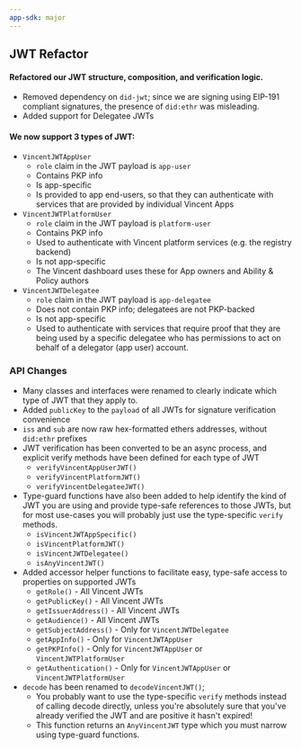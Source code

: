 ```yaml
---
app-sdk: major
---
```


## JWT Refactor

#### Refactored our JWT structure, composition, and verification logic.

- Removed dependency on `did-jwt`; since we are signing using EIP-191 compliant signatures, the presence of `did:ethr` was misleading.
- Added support for Delegatee JWTs

#### We now support 3 types of JWT:

- `VincentJWTAppUser`
  - `role` claim in the JWT payload is `app-user`
  - Contains PKP info
  - Is app-specific
  - Is provided to app end-users, so that they can authenticate with services that are provided by individual Vincent Apps
- `VincentJWTPlatformUser`
  - `role` claim in the JWT payload is `platform-user`
  - Contains PKP info
  - Used to authenticate with Vincent platform services (e.g. the registry backend)
  - Is not app-specific
  - The Vincent dashboard uses these for App owners and Ability & Policy authors
- `VincentJWTDelegatee`
  - `role` claim in the JWT payload is `app-delegatee`
  - Does not contain PKP info; delegatees are not PKP-backed
  - Is not app-specific
  - Used to authenticate with services that require proof that they are being used by a specific delegatee who has permissions to act on behalf of a delegator (app user) account.

### API Changes

- Many classes and interfaces were renamed to clearly indicate which type of JWT that they apply to.
- Added `publicKey` to the `payload` of all JWTs for signature verification convenience
- `iss` and `sub` are now raw hex-formatted ethers addresses, without `did:ethr` prefixes
- JWT verification has been converted to be an async process, and explicit verify methods have been defined for each type of JWT
  - `verifyVincentAppUserJWT()`
  - `verifyVincentPlatformJWT()`
  - `verifyVincentDelegateeJWT()`
- Type-guard functions have also been added to help identify the kind of JWT you are using and provide type-safe references to those JWTs, but for most use-cases you will probably just use the type-specific `verify` methods.
  - `isVincentJWTAppSpecific()`
  - `isVincentPlatformJWT()`
  - `isVincentJWTDelegatee()`
  - `isAnyVincentJWT()`
- Added accessor helper functions to facilitate easy, type-safe access to properties on supported JWTs
  - `getRole()` - All Vincent JWTs
  - `getPublicKey()` - All Vincent JWTs
  - `getIssuerAddress()` - All Vincent JWTs
  - `getAudience()` - All Vincent JWTs
  - `getSubjectAddress()` - Only for `VincentJWTDelegatee`
  - `getAppInfo()` - Only for `VincentJWTAppUser`
  - `getPKPInfo()` - Only for `VincentJWTAppUser` or `VincentJWTPlatformUser`
  - `getAuthentication()` - Only for `VincentJWTAppUser` or `VincentJWTPlatformUser`
- `decode` has been renamed to `decodeVincentJWT()`;
  - You probably want to use the type-specific `verify` methods instead of calling decode directly, unless you're absolutely sure that you've already verified the JWT and are positive it hasn't expired!
  - This function returns an `AnyVincentJWT` type which you must narrow using type-guard functions.
